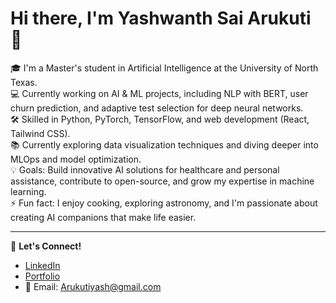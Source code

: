 # Hi there, I'm Yashwanth Sai Arukuti 👋  

🎓 I'm a Master's student in Artificial Intelligence at the University of North Texas.  
💻 Currently working on AI & ML projects, including NLP with BERT, user churn prediction, and adaptive test selection for deep neural networks.  
🛠️ Skilled in Python, PyTorch, TensorFlow, and web development (React, Tailwind CSS).  
📚 Currently exploring data visualization techniques and diving deeper into MLOps and model optimization.  
💡 Goals: Build innovative AI solutions for healthcare and personal assistance, contribute to open-source, and grow my expertise in machine learning.  
⚡ Fun fact: I enjoy cooking, exploring astronomy, and I'm passionate about creating AI companions that make life easier.  

---

🔗 **Let's Connect!**  
- [LinkedIn](https://www.linkedin.com/)  
- [Portfolio](https://www.datascienceportfol.io/Arukutiyashwanthsai)  
- 📧 Email: Arukutiyash@gmail.com
